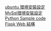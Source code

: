 [ubuntu 環境安裝設定](ubuntu.md)<br>[MySql環境安裝設定](mysql.md)<br>[Python Sample code](https://github.com/cinngyang/ETLTemplate)<br>[Flask Web 結構](WebComponent.md)




